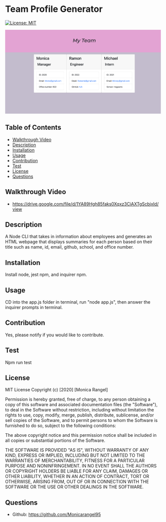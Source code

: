 
  # Team Profile Generator
  [![License: MIT](https://img.shields.io/badge/License-MIT-yellow.svg)](https://opensource.org/licenses/MIT)

<img src = "./Assets/team-profile.png">
  
  ## Table of Contents
  - [Walkthrough Video](#walkthrough-video)
  - [Description](#description)
  - [Installation](#installation)
  - [Usage](#usage)
  - [Contribution](#contribution)
  - [Test](#test)
  - [License](#license)
  - [Questions](#questions)

  ## Walkthrough Video
  - https://drive.google.com/file/d/1YA89Hgh85faks0Xqxz3CiAXTgScbjxId/view
  ## Description
  A Node CLI that takes in information about employees and generates an HTML webpage that displays summaries for each person based on their title such as name, id, email, github, school, and office number.
  ## Installation
  Install node, jest npm, and inquirer npm.
  ## Usage
  CD into the app.js folder in terminal, run "node app.js", then answer the inquirer prompts in terminal.
  ## Contribution
  Yes, please notify if you would like to contribute. 
  ## Test
 Npm run test
  ## License
  MIT License
  Copyright (c) [2020] [Monica Rangel]
  
  Permission is hereby granted, free of charge, to any person obtaining a copy
  of this software and associated documentation files (the "Software"), to deal
  in the Software without restriction, including without limitation the rights
  to use, copy, modify, merge, publish, distribute, sublicense, and/or sell
  copies of the Software, and to permit persons to whom the Software is
  furnished to do so, subject to the following conditions:
  
  The above copyright notice and this permission notice shall be included in all
  copies or substantial portions of the Software.
  
  THE SOFTWARE IS PROVIDED "AS IS", WITHOUT WARRANTY OF ANY KIND, EXPRESS OR
  IMPLIED, INCLUDING BUT NOT LIMITED TO THE WARRANTIES OF MERCHANTABILITY,
  FITNESS FOR A PARTICULAR PURPOSE AND NONINFRINGEMENT. IN NO EVENT SHALL THE
  AUTHORS OR COPYRIGHT HOLDERS BE LIABLE FOR ANY CLAIM, DAMAGES OR OTHER
  LIABILITY, WHETHER IN AN ACTION OF CONTRACT, TORT OR OTHERWISE, ARISING FROM,
  OUT OF OR IN CONNECTION WITH THE SOFTWARE OR THE USE OR OTHER DEALINGS IN THE
  SOFTWARE.
  ## Questions
  - Github: https://github.com/Monicarangel95
